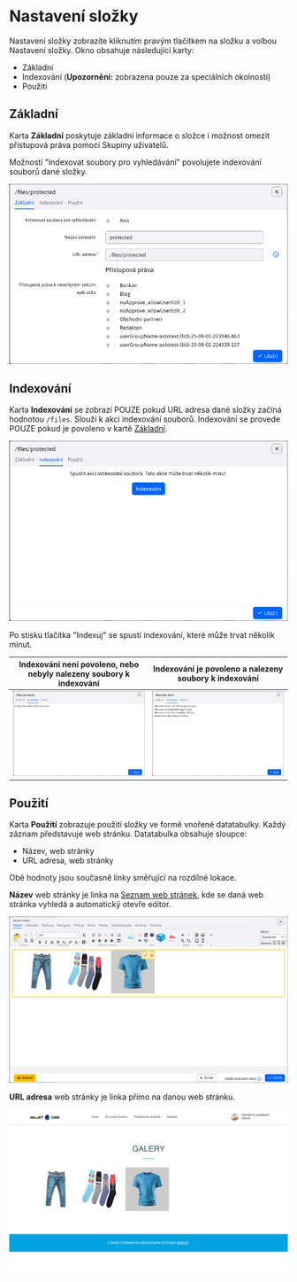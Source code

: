 # Nastavení složky

Nastavení složky zobrazíte kliknutím pravým tlačítkem na složku a volbou Nastavení složky. Okno obsahuje následující karty:
- Základní
- Indexování (**Upozornění:** zobrazena pouze za speciálních okolnosti)
- Použití

## Základní

Karta **Základní** poskytuje základní informace o složce i možnost omezit přístupová práva pomocí Skupiny uživatelů.

Možností "Indexovat soubory pro vyhledávání" povolujete indexování souborů dané složky.

![](folder_settings_basic.png)

## Indexování

Karta **Indexování** se zobrazí POUZE pokud URL adresa dané složky začíná hodnotou `/files`. Slouží k akci indexování souborů. Indexování se provede POUZE pokud je povoleno v kartě [Základní](#základní).

![](folder_settings_index.png)

Po stisku tlačítka "Indexuj" se spustí indexování, které může trvat několik minut.

| Indexování není povoleno, nebo nebyly nalezeny soubory k indexování | Indexování je povoleno a nalezeny soubory k indexování |
| :----------------------------------------------------------------: | :-----------------------------------------------------: |
| ![](folder_settings_index_empty.png)                | ![](folder_settings_index_not-empty.png)         |

## Použití

Karta **Použití** zobrazuje použití složky ve formě vnořené datatabulky. Každý záznam představuje web stránku. Datatabulka obsahuje sloupce:
- Název, web stránky
- URL adresa, web stránky

Obě hodnoty jsou současně linky směřující na rozdílné lokace.

**Název** web stránky je linka na [Seznam web stránek](../../../../redactor/webpages/README.md), kde se daná web stránka vyhledá a automatický otevře editor.

![](folder_link_A.png)

**URL adresa** web stránky je linka přímo na danou web stránku.

![](folder_link_B.png)
